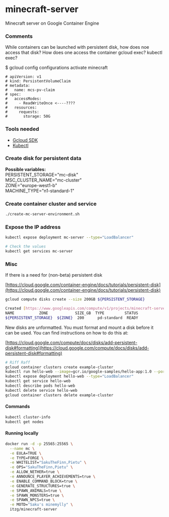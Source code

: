 # minecraft-server
Minecraft server on Google Container Engine

### Comments

While containers can be launched with persistent disk, how does noe access that disk?
How does one access the container gcloud exec? kubectl exec?

$ gcloud config configurations activate minecraft

```shell
# apiVersion: v1
# kind: PersistentVolumeClaim
# metadata:
#   name: mcs-pv-claim
# spec:
#   accessModes:
#     - ReadWriteOnce <----????
#   resources:
#     requests:
#       storage: 50G
```


### Tools needed
* [Gcloud SDK](https://cloud.google.com/sdk/downloads)
* [Kubectl](https://kubernetes.io/docs/tasks/tools/install-kubectl/)

### Create disk for persistent data

**Possible variables:** <br>
PERSISTENT_STORAGE="mc-disk"<br>
MSC_CLUSTER_NAME="mc-cluster"<br>
ZONE="europe-west1-b"<br>
MACHINE_TYPE="n1-standard-1"<br>

### Create container cluster and service
```bash
./create-mc-server-environment.sh
```

### Expose the IP address
```bash
kubectl expose deployment mc-server --type="LoadBalancer"

# Check the values
kubectl get services mc-server
```

### Misc

If there is a need for (non-beta) persistent disk

[https://cloud.google.com/container-engine/docs/tutorials/persistent-disk](https://cloud.google.com/container-engine/docs/tutorials/persistent-disk)

```bash
gcloud compute disks create --size 200GB ${PERSISTENT_STORAGE}

Created [https://www.googleapis.com/compute/v1/projects/minecraft-server-185418/zones/${ZONE}/disks/${PERSISTENT_STORAGE}].
NAME           ZONE            SIZE_GB  TYPE         STATUS
${PERSISTENT_STORAGE}  ${ZONE}  200      pd-standard  READY
```

New disks are unformatted. You must format and mount a disk before it<br>
can be used. You can find instructions on how to do this at:

[https://cloud.google.com/compute/docs/disks/add-persistent-disk#formatting](https://cloud.google.com/compute/docs/disks/add-persistent-disk#formatting)


```bash
# Riff Raff
gcloud container clusters create example-cluster
kubectl run hello-web --image=gcr.io/google-samples/hello-app:1.0 --port=8080
kubectl expose deployment hello-web --type="LoadBalancer"
kubectl get service hello-web
kubectl describe pods hello-web
kubectl delete service hello-web
gcloud container clusters delete example-cluster
 ```

#### Commands
```bash
kubectl cluster-info
kubectl get nodes

```

#### Running locally
```bash
docker run -d -p 25565:25565 \
  --name mc \
  -e EULA=TRUE \
  -e TYPE=FORGE \
  -e WHITELIST="SakuTheFinn,Pietu" \
  -e OPS="SakuTheFinn,Pietu" \
  -e ALLOW_NETHER=true \
  -e ANNOUNCE_PLAYER_ACHIEVEMENTS=true \
  -e ENABLE_COMMAND_BLOCK=true \
  -e GENERATE_STRUCTURES=true \
  -e SPAWN_ANIMALS=true \
  -e SPAWN_MONSTERS=true \
  -e SPAWN_NPCS=true \
  -e MOTD="Saku's minemylly" \
  itzg/minecraft-server
```
